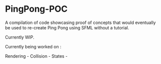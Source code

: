 # PingPong-POC

A compilation of code showcasing proof of concepts that would eventually 
be used to re-create Ping Pong using SFML without a tutorial.

Currently WIP.

Currently being worked on :

Rendering - 
Collision - 
States - 
